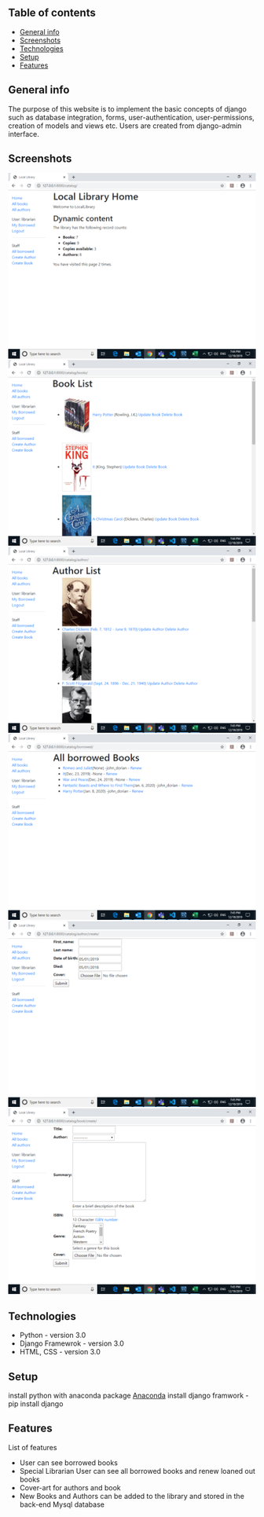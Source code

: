 ## Table of contents
* [General info](#general-info)
* [Screenshots](#screenshots)
* [Technologies](#technologies)
* [Setup](#setup)
* [Features](#features)


## General info
The purpose of this website is to implement the basic concepts of django such as database integration, forms, user-authentication, user-permissions, creation of models and views etc. Users are created from django-admin interface.


## Screenshots
![img](https://github.com/piyushsk90/django-locallibrary/blob/master/img/Screenshot%20(1).png)
![img](https://github.com/piyushsk90/django-locallibrary/blob/master/img/Screenshot%20(2).png)
![img](https://github.com/piyushsk90/django-locallibrary/blob/master/img/Screenshot%20(3).png)
![img](https://github.com/piyushsk90/django-locallibrary/blob/master/img/Screenshot%20(4).png)
![img](https://github.com/piyushsk90/django-locallibrary/blob/master/img/Screenshot%20(5).png)
![img](https://github.com/piyushsk90/django-locallibrary/blob/master/img/Screenshot%20(6).png)


## Technologies
* Python - version 3.0
* Django Framewrok - version 3.0
* HTML, CSS - version 3.0

## Setup
install python with anaconda package [Anaconda](https://www.anaconda.com/distribution/)
install django framwork - pip install django



## Features
List of features 
* User can see borrowed books
* Special Librarian User can see all borrowed books and renew loaned out books
* Cover-art for authors and book
* New Books and Authors can be added to the library and stored in the back-end Mysql database
